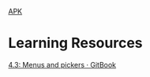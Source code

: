 [APK](https://github.com/lswarnkar1/NAAD-Sessions-Practice/raw/menus/app/build/outputs/apk/debug/app-debug.apk)

# Learning Resources

[4.3: Menus and pickers · GitBook](https://google-developer-training.github.io/android-developer-fundamentals-course-concepts-v2/unit-2-user-experience/lesson-4-user-interaction/4-3-c-menus-and-pickers/4-3-c-menus-and-pickers.html)
